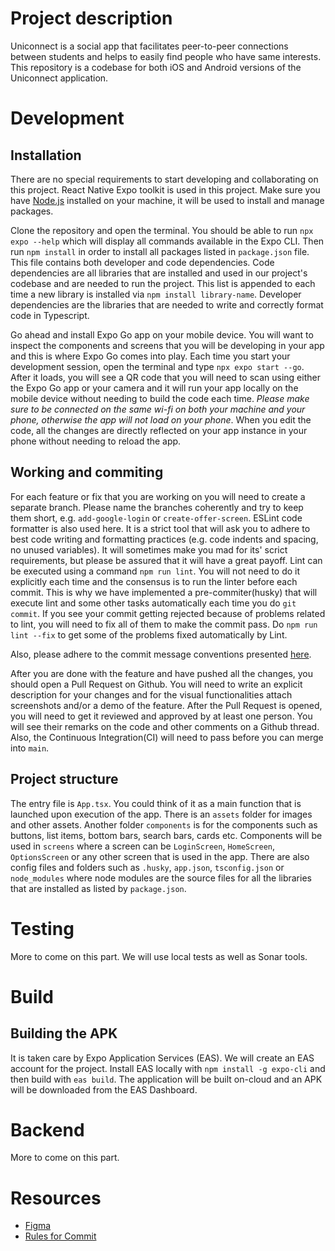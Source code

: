 # Project description

Uniconnect is a social app that facilitates peer-to-peer connections between students and helps to easily find people who have same
interests. This repository is a codebase for both iOS and Android versions of the Uniconnect application.

# Development

## Installation

There are no special requirements to start developing and collaborating on this project. React Native Expo toolkit is used in this project.
Make sure you have [Node.js](https://nodejs.org/en/) installed on your machine, it will be used to install and manage packages.

Clone the repository and open the terminal. You should be able to run `npx expo --help` which will display all commands available in the Expo CLI.
Then run `npm install` in order to install all packages listed in `package.json` file. This file contains both developer and code dependencies. Code
dependencies are all libraries that are installed and used in our project's codebase and are needed to run the project. This list is appended to each time a new library is installed
via `npm install library-name`. Developer dependencies are the libraries that are needed to write and correctly format code in Typescript.

Go ahead and install Expo Go app on your mobile device. You will want to inspect the components and screens that you will be developing in your app and
this is where Expo Go comes into play. Each time you start your development session, open the terminal and type `npx expo start --go`. After it loads, you will
see a QR code that you will need to scan using either the Expo Go app or your camera and it will run your app locally on the mobile device without needing to build
the code each time. _Please make sure to be connected on the same wi-fi on both your machine and your phone, otherwise the app will not load on your phone_. When you
edit the code, all the changes are directly reflected on your app instance in your phone without needing to reload the app.

## Working and commiting

For each feature or fix that you are working on you will need to create a separate branch. Please name the branches coherently and try to keep them short, e.g. `add-google-login` or `create-offer-screen`.
ESLint code formatter is also used here. It is a strict tool that will ask you to adhere to best code writing and formatting practices (e.g. code indents and spacing, no unused variables). It will sometimes make you mad for its' scrict requirements, but please be assured that it will have a great payoff. Lint can be executed using a command `npm run lint`. You will not need to do it explicitly each time and the consensus is to run the linter before each commit. This is why we have implemented a pre-commiter(husky) that will execute lint and some other tasks automatically each time you do `git commit`. If you see your commit getting rejected because of problems related to lint, you will need to fix all of them to make the commit pass. Do `npm run lint --fix` to get some of the problems fixed automatically by Lint.

Also, please adhere to the commit message conventions presented [here](https://kapeli.com/cheat_sheets/Conventional_Commits.docset/Contents/Resources/Documents/index).

After you are done with the feature and have pushed all the changes, you should open a Pull Request on Github. You will need to write an explicit description for your changes and for the visual functionalities
attach screenshots and/or a demo of the feature. After the Pull Request is opened, you will need to get it reviewed and approved by at least one person. You will see their remarks on the code and other comments on
a Github thread. Also, the Continuous Integration(CI) will need to pass before you can merge into `main`.

## Project structure

The entry file is `App.tsx`. You could think of it as a main function that is launched upon execution of the app. There is an `assets` folder for images and other assets. Another folder `components` is for the components such as buttons, list items, bottom bars, search bars, cards etc. Components will be used in `screens` where a screen can be `LoginScreen`, `HomeScreen`, `OptionsScreen` or any other screen that is used in the app. There are also config files and folders such as `.husky`, `app.json`, `tsconfig.json` or `node_modules` where node modules are the source files for all the libraries that are installed as listed by `package.json`.

# Testing

More to come on this part. We will use local tests as well as Sonar tools.

# Build

## Building the APK

It is taken care by Expo Application Services (EAS). We will create an EAS account for the project. Install EAS locally with `npm install -g expo-cli` and then build with `eas build`. The application will be built on-cloud and an APK will be downloaded from the EAS Dashboard.

# Backend

More to come on this part.

# Resources

- [Figma](https://www.figma.com/files/team/1352617570760695336)
- [Rules for Commit](https://kapeli.com/cheat_sheets/Conventional_Commits.docset/Contents/Resources/Documents/index)
